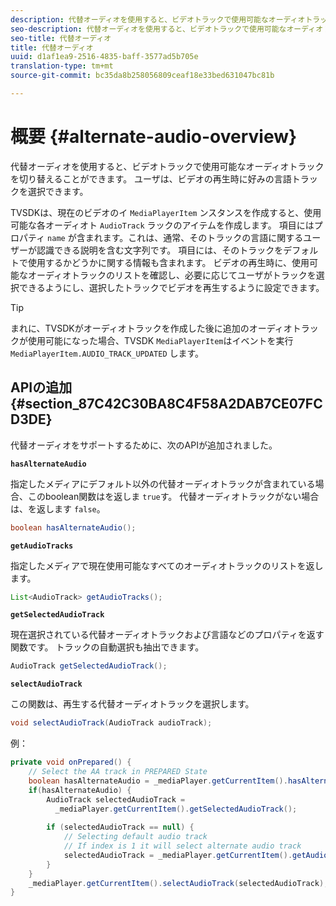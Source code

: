 ```yaml
---
description: 代替オーディオを使用すると、ビデオトラックで使用可能なオーディオトラックを切り替えることができます。 ユーザは、ビデオの再生時に好みの言語トラックを選択できます。
seo-description: 代替オーディオを使用すると、ビデオトラックで使用可能なオーディオトラックを切り替えることができます。 ユーザは、ビデオの再生時に好みの言語トラックを選択できます。
seo-title: 代替オーディオ
title: 代替オーディオ
uuid: d1af1ea9-2516-4835-baff-3577ad5b705e
translation-type: tm+mt
source-git-commit: bc35da8b258056809ceaf18e33bed631047bc81b

---
```



# 概要 {#alternate-audio-overview}

代替オーディオを使用すると、ビデオトラックで使用可能なオーディオトラックを切り替えることができます。 ユーザは、ビデオの再生時に好みの言語トラックを選択できます。

<!--<a id="section_E4F9DC28A2944BD08B4190A7F98A8365"></a>-->

TVSDKは、現在のビデオのイ `MediaPlayerItem` ンスタンスを作成すると、使用可能な各オーディオト `AudioTrack` ラックのアイテムを作成します。 項目にはプロパティ `name` が含まれます。これは、通常、そのトラックの言語に関するユーザーが認識できる説明を含む文字列です。 項目には、そのトラックをデフォルトで使用するかどうかに関する情報も含まれます。 ビデオの再生時に、使用可能なオーディオトラックのリストを確認し、必要に応じてユーザがトラックを選択できるようにし、選択したトラックでビデオを再生するように設定できます。

>[!TIP]
>
>まれに、TVSDKがオーディオトラックを作成した後に追加のオーディオトラックが使用可能になった場合、TVSDK `MediaPlayerItem`はイベントを実行 `MediaPlayerItem.AUDIO_TRACK_UPDATED` します。

## APIの追加 {#section_87C42C30BA8C4F58A2DAB7CE07FCD3DE}

代替オーディオをサポートするために、次のAPIが追加されました。

**`hasAlternateAudio`**

指定したメディアにデフォルト以外の代替オーディオトラックが含まれている場合、このboolean関数はを返しま `true`す。 代替オーディオトラックがない場合は、を返します `false`。

```java
boolean hasAlternateAudio();
```

**`getAudioTracks`**

指定したメディアで現在使用可能なすべてのオーディオトラックのリストを返します。

```java
List<AudioTrack> getAudioTracks();
```

**`getSelectedAudioTrack`**

現在選択されている代替オーディオトラックおよび言語などのプロパティを返す関数です。 トラックの自動選択も抽出できます。

```java
AudioTrack getSelectedAudioTrack();
```

**`selectAudioTrack`**

この関数は、再生する代替オーディオトラックを選択します。

```java
void selectAudioTrack(AudioTrack audioTrack);
```

例：

```java
private void onPrepared() { 
    // Select the AA track in PREPARED State 
    boolean hasAlternateAudio = _mediaPlayer.getCurrentItem().hasAlternateAudio(); 
    if(hasAlternateAudio) { 
        AudioTrack selectedAudioTrack =  
          _mediaPlayer.getCurrentItem().getSelectedAudioTrack(); 
 
        if (selectedAudioTrack == null) {  
            // Selecting default audio track  
            // If index is 1 it will select alternate audio track  
            selectedAudioTrack = _mediaPlayer.getCurrentItem().getAudioTracks().get(0);  
        } 
    } 
    _mediaPlayer.getCurrentItem().selectAudioTrack(selectedAudioTrack); 
} 
```
